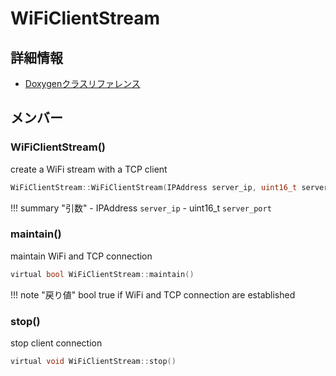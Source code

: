 # WiFiClientStream



## 詳細情報

- [Doxygenクラスリファレンス](https://lang-ship.com/reference/Arduino/latest/class_wi_fi_client_stream.html)

## メンバー

### WiFiClientStream()


create a WiFi stream with a TCP client 
```c
WiFiClientStream::WiFiClientStream(IPAddress server_ip, uint16_t server_port)
```

!!! summary "引数"
	- IPAddress `server_ip` 
	- uint16_t `server_port` 



### maintain()


maintain WiFi and TCP connection 

```c
virtual bool WiFiClientStream::maintain()
```

!!! note "戻り値"
	bool true if WiFi and TCP connection are established 



### stop()


stop client connection 
```c
virtual void WiFiClientStream::stop()
```



